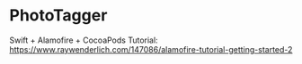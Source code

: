 # PhotoTagger
Swift + Alamofire + CocoaPods
Tutorial: https://www.raywenderlich.com/147086/alamofire-tutorial-getting-started-2
